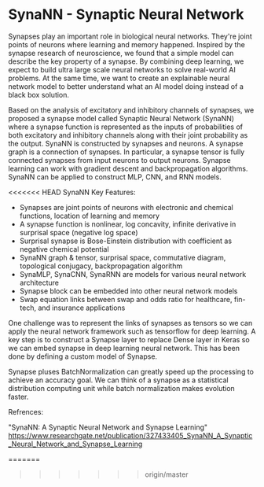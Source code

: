 # SynaNN - Synaptic Neural Network

Synapses play an important role in biological neural networks.  They're joint points of neurons where learning and memory happened. Inspired by the synapse research of neuroscience, we found that a simple model can describe the key property of a synapse. By combining deep learning, we expect to build ultra large scale neural networks to solve real-world AI problems. At the same time, we want to create an explainable neural network model to better understand what an AI model doing instead of a black box solution.

Based on the analysis of excitatory and inhibitory channels of synapses, we proposed a synapse model called Synaptic Neural Network (SynaNN) where a synapse function is represented as the inputs of probabilities of both excitatory and inhibitory channels along with their joint probability as the output. SynaNN is constructed by synapses and neurons. A synapse graph is a connection of synapses. In particular, a synapse tensor is fully connected synapses from input neurons to output neurons. Synapse learning can work with gradient descent and backpropagation algorithms. SynaNN can be applied to construct MLP, CNN, and RNN models.  

<<<<<<< HEAD
SynaNN Key Features:

* Synapses are joint points of neurons with electronic and chemical functions, location of learning and memory
* A synapse function is nonlinear, log concavity, infinite derivative in surprisal space (negative log space)
* Surprisal synapse is Bose-Einstein distribution with coefficient as negative chemical potential
* SynaNN graph & tensor, surprisal space, commutative diagram, topological conjugacy, backpropagation algorithm
* SynaMLP, SynaCNN, SynaRNN are models for various neural network architecture
* Synapse block can be embedded into other neural network models
* Swap equation links between swap and odds ratio for healthcare, fin-tech, and insurance applications

One challenge was to represent the links of synapses as tensors so we can apply the neural network framework such as tensorflow for deep learning. A key step is to construct a Synapse layer to replace Dense layer in Keras so we can embed synapse in deep learning neural network. This has been done by defining a custom model of Synapse.  

Synapse pluses BatchNormalization can greatly speed up the processing to achieve an accuracy goal. We can think of a synapse as a statistical distribution computing unit while batch normalization makes evolution faster. 

Refrences:

"SynaNN: A Synaptic Neural Network and Synapse Learning"
https://www.researchgate.net/publication/327433405_SynaNN_A_Synaptic_Neural_Network_and_Synapse_Learning



=======
>>>>>>> origin/master
